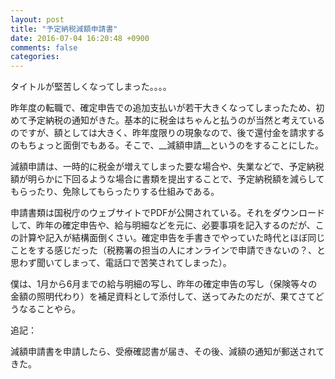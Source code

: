 ```yaml
---
layout: post
title: "予定納税減額申請書"
date: 2016-07-04 16:20:48 +0900
comments: false
categories:
---
```

タイトルが堅苦しくなってしまった。。。。

昨年度の転職で、確定申告での追加支払いが若干大きくなってしまったため、初めて予定納税の通知がきた。基本的に税金はちゃんと払うのが当然と考えているのですが、額としては大きく、昨年度限りの現象なので、後で還付金を請求するのもちょっと面倒でもある。そこで、__減額申請__というのをすることにした。

<!-- more -->


減額申請は、一時的に税金が増えてしまった要な場合や、失業などで、予定納税額が明らかに下回るような場合に書類を提出することで、予定納税額を減らしてもらったり、免除してもらったりする仕組みである。

申請書類は国税庁のウェブサイトでPDFが公開されている。それをダウンロードして、昨年の確定申告や、給与明細などを元に、必要事項を記入するのだが、この計算や記入が結構面倒くさい。確定申告を手書きでやっていた時代とほぼ同じことをする感じだった（税務署の担当の人にオンラインで申請できないの？、と思わず聞いてしまって、電話口で苦笑されてしまった）。

僕は、1月から6月までの給与明細の写し、昨年の確定申告の写し（保険等々の金額の照明代わり）を補足資料として添付して、送ってみたのだが、果てさてどうなることやら。

追記：

減額申請書を申請したら、受療確認書が届き、その後、減額の通知が郵送されてきた。

